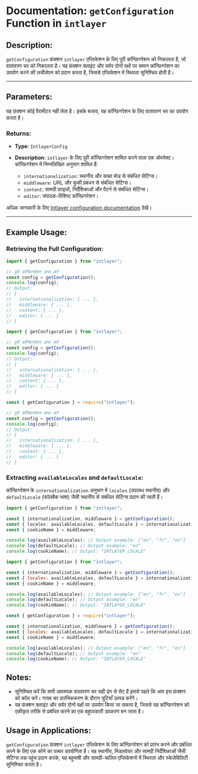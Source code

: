 # Documentation: `getConfiguration` Function in `intlayer`

## Description:

`getConfiguration` फ़ंक्शन `intlayer` एप्लिकेशन के लिए पूरी कॉन्फ़िगरेशन को निकालता है, जो वातावरण चर को निकालता है। यह फ़ंक्शन क्लाइंट और सर्वर दोनों पक्षों पर समान कॉन्फ़िगरेशन का उपयोग करने की लचीलेपन को प्रदान करता है, जिससे एप्लिकेशन में स्थिरता सुनिश्चित होती है।

---

## Parameters:

यह फ़ंक्शन कोई पैरामीटर नहीं लेता है। इसके बजाय, यह कॉन्फ़िगरेशन के लिए वातावरण चर का उपयोग करता है।

### Returns:

- **Type**: `IntlayerConfig`
- **Description**: `intlayer` के लिए पूरी कॉन्फ़िगरेशन शामिल करने वाला एक ऑब्जेक्ट। कॉन्फ़िगरेशन में निम्नलिखित अनुभाग शामिल हैं:

  - `internationalization`: स्थानीय और सख्त मोड से संबंधित सेटिंग्स।
  - `middleware`: URL और कुकी प्रबंधन से संबंधित सेटिंग्स।
  - `content`: सामग्री फ़ाइलों, निर्देशिकाओं और पैटर्न से संबंधित सेटिंग्स।
  - `editor`: संपादक-विशिष्ट कॉन्फ़िगरेशन।

अधिक जानकारी के लिए [Intlayer configuration documentation](https://github.com/aymericzip/intlayer/blob/main/docs/hi/configuration.md) देखें।

---

## Example Usage:

### Retrieving the Full Configuration:

```typescript codeFormat="typescript"
import { getConfiguration } from "intlayer";

// पूरी कॉन्फ़िगरेशन प्राप्त करें
const config = getConfiguration();
console.log(config);
// Output:
// {
//   internationalization: { ... },
//   middleware: { ... },
//   content: { ... },
//   editor: { ... }
// }
```

```javascript codeFormat="esm"
import { getConfiguration } from "intlayer";

// पूरी कॉन्फ़िगरेशन प्राप्त करें
const config = getConfiguration();
console.log(config);
// Output:
// {
//   internationalization: { ... },
//   middleware: { ... },
//   content: { ... },
//   editor: { ... }
// }
```

```javascript codeFormat="commonjs"
const { getConfiguration } = require("intlayer");

// पूरी कॉन्फ़िगरेशन प्राप्त करें
const config = getConfiguration();
console.log(config);
// Output:
// {
//   internationalization: { ... },
//   middleware: { ... },
//   content: { ... },
//   editor: { ... }
// }
```

### Extracting `availableLocales` and `defaultLocale`:

कॉन्फ़िगरेशन के `internationalization` अनुभाग में `locales` (उपलब्ध स्थानीय) और `defaultLocale` (फॉलबैक भाषा) जैसी स्थानीय से संबंधित सेटिंग्स प्रदान की जाती हैं।

```typescript codeFormat="typescript"
import { getConfiguration } from "intlayer";

const { internationalization, middleware } = getConfiguration();
const { locales: availableLocales, defaultLocale } = internationalization;
const { cookieName } = middleware;

console.log(availableLocales); // Output example: ["en", "fr", "es"]
console.log(defaultLocale); // Output example: "en"
console.log(cookieName); // Output: "INTLAYER_LOCALE"
```

```javascript codeFormat="esm"
import { getConfiguration } from "intlayer";

const { internationalization, middleware } = getConfiguration();
const { locales: availableLocales, defaultLocale } = internationalization;
const { cookieName } = middleware;

console.log(availableLocales); // Output example: ["en", "fr", "es"]
console.log(defaultLocale); // Output example: "en"
console.log(cookieName); // Output: "INTLAYER_LOCALE"
```

```javascript codeFormat="commonjs"
const { getConfiguration } = require("intlayer");

const { internationalization, middleware } = getConfiguration();
const { locales: availableLocales, defaultLocale } = internationalization;
const { cookieName } = middleware;

console.log(availableLocales); // Output example: ["en", "fr", "es"]
console.log(defaultLocale); // Output example: "en"
console.log(cookieName); // Output: "INTLAYER_LOCALE"
```

## Notes:

- सुनिश्चित करें कि सभी आवश्यक वातावरण चर सही ढंग से सेट हैं इससे पहले कि आप इस फ़ंक्शन को कॉल करें। गायब चर प्रारंभिककरण के दौरान त्रुटियाँ उत्पन्न करेंगे।
- यह फ़ंक्शन क्लाइंट और सर्वर दोनों पक्षों पर उपयोग किया जा सकता है, जिससे यह कॉन्फ़िगरेशन को एकीकृत तरीके से प्रबंधित करने का एक बहुपरकारी उपकरण बन जाता है।

## Usage in Applications:

`getConfiguration` फ़ंक्शन `intlayer` एप्लिकेशन के लिए कॉन्फ़िगरेशन को प्रारंभ करने और प्रबंधित करने के लिए एक कोने का पत्थर उपयोगिता है। यह स्थानीय, मिडलवेयर और सामग्री निर्देशिकाओं जैसी सेटिंग्स तक पहुंच प्रदान करके, यह बहुभाषी और सामग्री-चालित एप्लिकेशनों में स्थिरता और स्केलेबिलिटी सुनिश्चित करता है।
